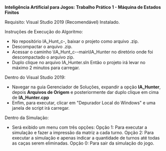 **Inteligência Artificial para Jogos:**
**Trabalho Prático 1 - Máquina de Estados Finitos**

Requisito:
Visual Studio 2019 (Recomendável) Instalado.

Instruções de Execução do Algoritmo:
- No repositório IA_Hunt_c-, baixar o projeto como arquivo .zip.
- Descompactar o arquivo .zip.
- Acessar o caminho \IA_Hunt_c--main\IA_Hunter no diretório onde foi descompactado o arquivo zip. 
- Duplo clique no arquivo IA_Hunter.sln
Então o projeto irá levar no máximo 2 minutos para carregar.

Dentro do Visual Studio 2019:
- Navegar na guia Gerenciador de Soluções, expandir a opção **IA_Hunter**, depois **Arquivos de Origem** e posteriormente dar duplo clique em cima de **IA_Hunter.cpp**
- Enfim, para executar, clicar em "Depurador Local do Windows" e uma janela de script irá carregar.

Dentro da Simulação:
- Será exibido um menu com três opções:
  Opção 1: Para executar a simulação e fazer a impressão da matriz a cada turno.
  Opção 2: Para executar a simulação e apenas indicar a quantidade de turnos até todas as caças serem eliminadas.
  Opção 0: Para sair da simulação do jogo.

